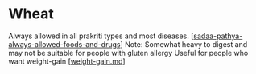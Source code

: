 # Wheat

Always allowed in all prakriti types and most diseases. [[sadaa-pathya-always-allowed-foods-and-drugs]]
Note: Somewhat heavy to digest and may not be suitable for people with gluten allergy
Useful for people who want weight-gain [[weight-gain.md]]

[//begin]: # "Autogenerated link references for markdown compatibility"
[sadaa-pathya-always-allowed-foods-and-drugs]: sadaa-pathya-always-allowed-foods-and-drugs "Sadaa Pathya Always Allowed Foods and Drugs"
[weight-gain.md]: weight-gain "Weight Gain"
[//end]: # "Autogenerated link references"